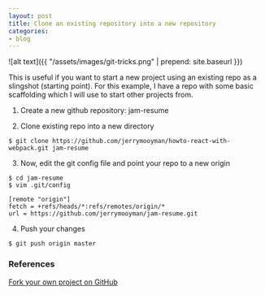 ```yaml
---
layout: post
title: Clone an existing repository into a new repository
categories:
- blog
---
```

![alt text]({{ "/assets/images/git-tricks.png" | prepend: site.baseurl }})  

This is useful if you want to start a new project using an existing repo as a slingshot (starting point). For this example, I have a repo with some basic scaffolding which I will use to start other projects from.  

1) Create a new github repository: jam-resume  

2) Clone existing repo into a new directory  

```  
$ git clone https://github.com/jerrymooyman/howto-react-with-webpack.git jam-resume      
```

3) Now, edit the git config file and point your repo to a new origin  

```  
$ cd jam-resume  
$ vim .git/config  
```

    [remote "origin"]  
    fetch = +refs/heads/*:refs/remotes/origin/*  
    url = https://github.com/jerrymooyman/jam-resume.git  

4) Push your changes  

```
$ git push origin master  
```

### References
[Fork your own project on GitHub](http://bitdrift.com/post/4534738938/fork-your-own-project-on-github)
